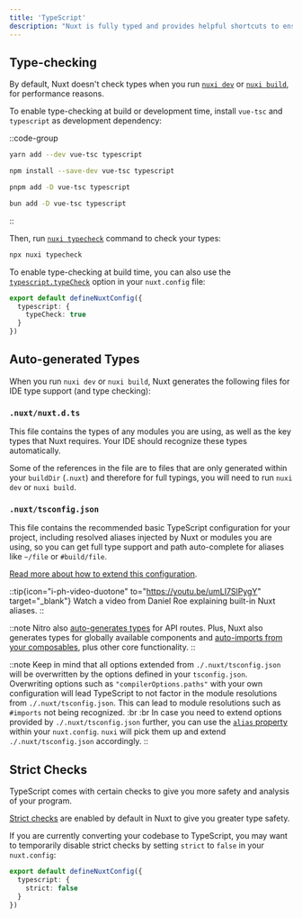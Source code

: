 ```yaml
---
title: 'TypeScript'
description: "Nuxt is fully typed and provides helpful shortcuts to ensure you have access to accurate type information when you are coding."
---
```


## Type-checking

By default, Nuxt doesn't check types when you run [`nuxi dev`](/docs/api/commands/dev) or [`nuxi build`](/docs/api/commands/build), for performance reasons.

To enable type-checking at build or development time, install `vue-tsc` and `typescript` as development dependency:

::code-group

  ```bash [yarn]
  yarn add --dev vue-tsc typescript
  ```

  ```bash [npm]
  npm install --save-dev vue-tsc typescript
  ```

  ```bash [pnpm]
  pnpm add -D vue-tsc typescript
  ```

  ```bash [bun]
  bun add -D vue-tsc typescript
  ```

::

Then, run [`nuxi typecheck`](/docs/api/commands/typecheck) command to check your types:

```bash [Terminal]
npx nuxi typecheck
```

To enable type-checking at build time, you can also use the [`typescript.typeCheck`](/docs/api/nuxt-config#typecheck) option in your `nuxt.config` file:

```ts twoslash [nuxt.config.ts]
export default defineNuxtConfig({
  typescript: {
    typeCheck: true
  }
})
```

## Auto-generated Types

When you run `nuxi dev` or `nuxi build`, Nuxt generates the following files for IDE type support (and type checking):

### `.nuxt/nuxt.d.ts`

This file contains the types of any modules you are using, as well as the key types that Nuxt requires. Your IDE should recognize these types automatically.

Some of the references in the file are to files that are only generated within your `buildDir` (`.nuxt`) and therefore for full typings, you will need to run `nuxi dev` or `nuxi build`.

### `.nuxt/tsconfig.json`

This file contains the recommended basic TypeScript configuration for your project, including resolved aliases injected by Nuxt or modules you are using, so you can get full type support and path auto-complete for aliases like `~/file` or `#build/file`.

[Read more about how to extend this configuration](/docs/guide/directory-structure/tsconfig).

::tip{icon="i-ph-video-duotone" to="https://youtu.be/umLI7SlPygY" target="_blank"}
Watch a video from Daniel Roe explaining built-in Nuxt aliases.
::

::note
Nitro also [auto-generates types](/docs/guide/concepts/server-engine#typed-api-routes) for API routes. Plus, Nuxt also generates types for globally available components and [auto-imports from your composables](/docs/guide/directory-structure/composables), plus other core functionality.
::

::note
Keep in mind that all options extended from `./.nuxt/tsconfig.json` will be overwritten by the options defined in your `tsconfig.json`.
Overwriting options such as `"compilerOptions.paths"` with your own configuration will lead TypeScript to not factor in the module resolutions from `./.nuxt/tsconfig.json`. This can lead to module resolutions such as `#imports` not being recognized.
:br :br
In case you need to extend options provided by `./.nuxt/tsconfig.json` further, you can use the [`alias` property](/docs/api/nuxt-config#alias) within your `nuxt.config`. `nuxi` will pick them up and extend `./.nuxt/tsconfig.json` accordingly.
::

## Strict Checks

TypeScript comes with certain checks to give you more safety and analysis of your program.

[Strict checks](https://www.typescriptlang.org/docs/handbook/migrating-from-javascript.html#getting-stricter-checks) are enabled by default in Nuxt to give you greater type safety.

If you are currently converting your codebase to TypeScript, you may want to temporarily disable strict checks by setting `strict` to `false` in your `nuxt.config`:

```ts twoslash [nuxt.config.ts]
export default defineNuxtConfig({
  typescript: {
    strict: false
  }
})
```
